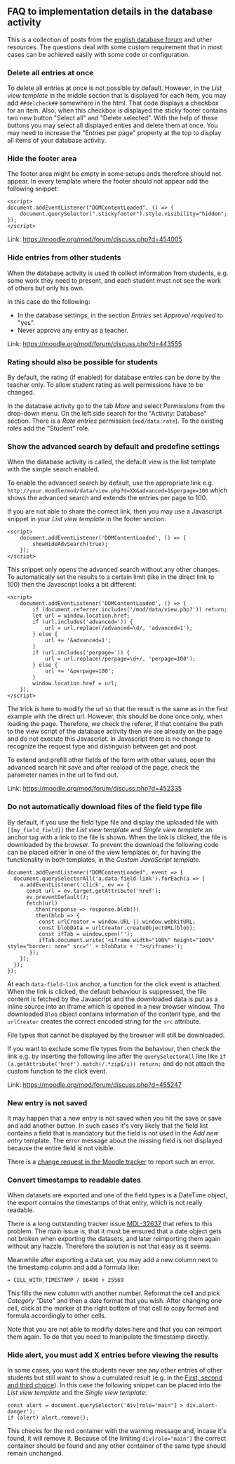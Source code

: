 ## FAQ to implementation details in the database activity

This is a collection of posts from the
[english database forum](https://moodle.org/mod/forum/view.php?id=3505) and
other resources. The questions
deal with some custom requirement that in most cases can be achieved easily with some
code or configuration. 

### Delete all entries at once

To delete all entries at once is not possible by default. However, in the *List view template*
in the middle section that is displayed for each item, you may add `##delcheck##` somewhere in
the html. That code displays a checkbox for an item. Also, when this checkbox is displayed the
sticky footer contains two new button "Select all" and "Delete selected". With the help
of these buttons you may select all displayed enties and delete them at once.
You may need to increase the "Entries per page" property at the top to display
all items of your database activity.

### Hide the footer area

The footer area might be empty in some setups ands therefore should not appear. In every
template where the footer should not appear add the following snippet:

```
<script>
document.addEventListener("DOMContentLoaded", () => {
    document.querySelector(".stickyfooter").style.visibility="hidden";
});
</script>
```

Link: https://moodle.org/mod/forum/discuss.php?d=454005

### Hide entries from other students

When the database activity is used th collect information from students, e.g.
some work they need to present, and each student must not see the work of others
but only his own.

In this case do the following:
* In the database settings, in the section *Entries* set *Approval required* to "yes".
* Never approve any entry as a teacher.

Link: https://moodle.org/mod/forum/discuss.php?d=443555

### Rating should also be possible for students

By default, the rating (if enabled) for database entries can be done by the teacher
only. To allow student rating as well permissions have to be changed.

In the database activity go to the tab *More* and select *Permissions* from the
drop-down menu. On the left side search for the "Activity: Database" section.
There is a *Rate entries* permission (`mod/data:rate`). To the existing roles add
the "Student" role.

### Show the advanced search by default and predefine settings

When the database activity is called, the default view is the list template
with the simple search enabled.

To enable the advanced search by default, use the appropriate link e.g.
`http://your.moodle/mod/data/view.php?d=XX&advanced=1&perpage=100` which
shows the advanced search and extends the entries per page to 100.

If you are not able to share the correct link, then you may use a Javascript
snippet in your *List view template* in the footer section:

```
<script>
    document.addEventListener('DOMContentLoaded', () => {
        showHideAdvSearch(true);
    });
</script>
```

This snippet only opens the advanced search without any other changes.
To automatically set the results to a certain limit (like in the direct link to 100)
then the Javascript looks a bit different:

```
<script>
    document.addEventListener('DOMContentLoaded', () => {
        if (document.referrer.includes('/mod/data/view.php?')) return;
        let url = window.location.href;
        if (url.includes('advanced=')) {
            url = url.replace(/advanced=\d/, 'advanced=1');
        } else {
            url += '&advanced=1';
        }
        if (url.includes('perpage=')) {
            url = url.replace(/perpage=\d+/, 'perpage=100');
        } else {
            url += '&perpage=100';
        }
        window.location.href = url;
    });
</script>
```

The trick is here to modify the url so that the result is the same as
in the first example with the direct url. However, this should be done
once only, when loading the page. Therefore, we check the referer, if that
contains the path to the view script of the database activity then we are
already on the page and do not execute this Javascript. In Javascript there is no
change to recognize the request type and distinguish between get and post.

To extend and prefill other fields of the form with other values, open
the advanced search hit save and after reaload of the page, check the
parameter names in the url to find out.

Link: https://moodle.org/mod/forum/discuss.php?d=452335

### Do not automatically download files of the field type file

By default, if you use the field type file and display the
uploaded file with `[[my_field_field]]` the *List view template* and
*Single view template* an anchor tag with a link to the file is shown.
When the link is clicked, the file is downloaded by the browser. To
prevent the download the following code can be placed either in one
of the view templates or, for having the functionality in both
templates, in the *Custom JavaScript template*.

```
document.addEventListener("DOMContentLoaded", event => {
  document.querySelectorAll('a.data-field-link').forEach(a => {
    a.addEventListener('click', ev => {
      const url = ev.target.getAttribute('href');
      ev.preventDefault();
      fetch(url)
        .then(response => response.blob())
        .then(blob => {
          const urlCreator = window.URL || window.webkitURL;
          const blobData = urlCreator.createObjectURL(blob);
          const ifTab = window.open('');
          ifTab.document.write('<iframe width="100%" height="100%" style="border: none" src="' + blobData + '"></iframe>');
       });
    });
  });
});
```

At each `data-field-link` anchor, a function for the click event is attached.
When the link is clicked, the default behaviour is suppressed, the file content
is fetched by the Javascript and the downloaded data is put as a inline source
into an iframe which is opened in a new browser window. The downloaded `Blob` object
contains information of the content type, and the `urlCreator` creates
the correct encoded string for the `src` attribute.

File types that cannot be displayed by the browser will still be downloaded.

If you want to exclude some file types from the behaviour, then check the
link e.g. by inserting the following line after the `querySelectorAll` line
like `if (a.getAttribute('href').match(/.*zip$/i)) return;` and do not
attach the custom function to the click event.

Link: https://moodle.org/mod/forum/discuss.php?d=455247

### New entry is not saved

It may happen that a new entry is not saved when you hit the save
or save and add another button. In such cases it's very likely that the
field list contains a field that is mandatory but the field is not
used in the *Add new entry* template. The error message about the missing
field is not displayed because the entire field is not visible.

There is a [change request in the Moodle tracker](https://tracker.moodle.org/browse/MDL-80112)
to report such an error.

### Convert timestamps to readable dates

When datasets are exported and one of the field types is a DateTime object,
the export contains the timestamps of that entry, which is not really
readable.

There is a long outstanding tracker issue [MDL-32637](https://tracker.moodle.org/browse/MDL-32637)
that refers to this problem. The main issue is, that it must be ensured that
a date object gets not broken when exporting the datasets, and later reimporting
them again without any hazzle. Therefore the solution is not that easy as it seems.

Meanwhile after exporting a data set, you may add a new column next to the timestamp
column and add a formula like:

```
= CELL_WITH_TIMESTAMP / 86400 + 25569
```

This fills the new column with another number. Reformat the cell and pick *Category*
"Date" and then a date format that you wish. After changing one cell, click at the
marker at the right bottom of that cell to copy format and formula accordingly to
other cells.

Note that you are not able to modifiy dates here and that you can reimport them
again. To do that you need to manipulate the timestamp directly.

### Hide alert, you must add X entries before viewing the results

In some cases, you want the students never see any other entries of other students but
still want to show a cumulated result (e.g. in the [First, second and third choice](choice)). In this case the following snippet can be placed into the *List view template*
and the *Single view template*:

```
const alert = document.querySelector('div[role="main"] > div.alert-danger');
if (alert) alert.remove();
```

This checks for the red container with the warning message and, incase it's found, it
will remove it. Because of the limiting `div[role="main"]` the correct container should
be found and any other container of the same type should remain unchanged.